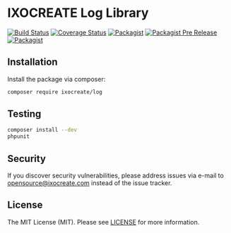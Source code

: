 # IXOCREATE Log Library

[![Build Status](https://travis-ci.com/ixocreate/log.svg?branch=master)](https://travis-ci.com/ixocreate/log)
[![Coverage Status](https://coveralls.io/repos/github/ixocreate/log/badge.svg?branch=develop)](https://coveralls.io/github/ixocreate/log?branch=develop)
[![Packagist](https://img.shields.io/packagist/v/ixocreate/log.svg)](https://packagist.org/packages/ixocreate/log)
[![Packagist Pre Release](https://img.shields.io/packagist/vpre/ixocreate/log.svg)](https://packagist.org/packages/ixocreate/log)
[![Packagist](https://img.shields.io/packagist/l/ixocreate/log.svg)](https://packagist.org/packages/ixocreate/log)


## Installation

Install the package via composer:

```sh
composer require ixocreate/log
```

## Testing

```sh
composer install --dev
phpunit
```

## Security

If you discover security vulnerabilities, please address issues via e-mail to opensource@ixocreate.com instead of the issue tracker.

## License

The MIT License (MIT). Please see [LICENSE](LICENSE) for more information.
